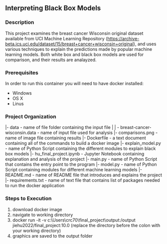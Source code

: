 ## Interpreting Black Box Models
### Description

This project examines the breast cancer Wisconsin original dataset available from UCI Machine Learning Repository (https://archive-beta.ics.uci.edu/dataset/15/breast+cancer+wisconsin+original), and uses various techniques to explain the predictions made by popular machine learning models. Both white box and black box models are used for comparison, and their results are analayzed.

### Prerequisites
In order to run this container you will need to have docker installed:

* Windows
* OS X
* Linus

### Project Organization
|- data - name of file folder containing the input file |
    | - breast-cancer-wisconsin.data - name of input file used for analysis 
|- comparisons.png - name of image file containing results 
|- Dockerfile - a text document containing all of the commands to build a docker image 
|- explain_model.py - name of Python Script containing the different modules to explain black box models 
|- hu_final_project.ipynb - Jupyter Notebook containing explanation and analysis of the project 
|- main.py - name of Python Script that contains the entry point to the program 
|- model.py - name of Python Script containing modules for different machine learning models 
|- README.md - name of README file that introduces and explains the project
|- requirements.txt - name of text file that contains list of packages needed to run the docker application

### Steps to Execution

1.  download docker image
2.  navigate to working directory
3.  docker run -it -v c:\Users\crc70\final_project\output:/output jiehu2022/final_project:10.0 
    (replace the directory before the colon with your working directory)
4.  graphics are saved to the output folder

